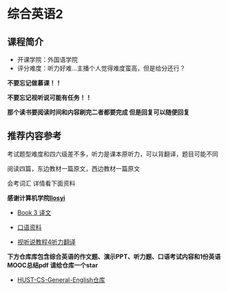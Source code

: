 # 综合英语2

## 课程简介

- 开课学院：外国语学院
- 评分难度：听力好难...主播个人觉得难度蛮高，但是给分还行？

**不要忘记做慕课！！** 

**不要忘记视听说可能有任务！！**

**那个读书要阅读时间和内容刷完二者都要完成 但是回复可以随便回复**

## 推荐内容参考

考试题型难度和四六级差不多，听力是课本原听力，可以背翻译，题目可能不同

阅读四篇，东边教材一篇原文，西边教材一篇原文

会考词汇 详情看下面资料

**感谢计算机学院[Ilosyi](https://github.com/Ilosyi)**

- [Book 3 译文](https://github.com/Ilosyi/Hust-CS-Learning-Library/blob/main/IB%20%E7%BB%BC%E5%90%88%E8%8B%B1%E8%AF%AD(%E4%BA%8C)/Book%203%20%20%E8%AF%91%E6%96%87.doc)

- [口语资料](https://github.com/Ilosyi/Hust-CS-Learning-Library/blob/main/IB%20%E7%BB%BC%E5%90%88%E8%8B%B1%E8%AF%AD(%E4%BA%8C)/%E5%8F%A3%E8%AF%AD%E8%B5%84%E6%96%991-8.docx)

- [视听说教程4听力翻译](https://github.com/Ilosyi/Hust-CS-Learning-Library/blob/main/IB%20%E7%BB%BC%E5%90%88%E8%8B%B1%E8%AF%AD(%E4%BA%8C)/%E8%A7%86%E5%90%AC%E8%AF%B4%E6%95%99%E7%A8%8B4%E5%90%AC%E5%8A%9B%E7%BF%BB%E8%AF%91.docx)


**下方仓库库包含综合英语的作文题、演示PPT、听力题、口语考试内容和1份英语MOOC总结pdf 请给仓库一个star**
- [HUST-CS-General-English仓库](https://github.com/fly-lovest/HUST-CS-General-English)
